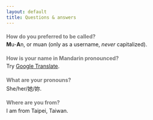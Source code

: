 ```yaml
---
layout: default
title: Questions & answers
---
```


<style>
  h2 { font-size: 1em; opacity: 0.6; margin-bottom: 0.3em; }
  h2 + p { margin-top: 0em; }
</style>

## How do you preferred to be called?

**M**u-**A**n, or muan (only as a username, _never_ capitalized).

## How is your name in Mandarin pronounced?

Try [Google Translate](https://translate.google.com/?sl=zh-TW&tl=en&text=%E9%82%B1%E3%80%81%E6%85%95%E3%80%81%E5%AE%89&op=translate).

## What are your pronouns?

She/her/她/妳.

## Where are you from?

I am from Taipei, Taiwan.
